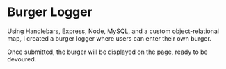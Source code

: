 # Burger Logger

Using Handlebars, Express, Node, MySQL, and a custom object-relational map, I created a burger logger where users can enter their own burger.

Once submitted, the burger will be displayed on the page, ready to be devoured.
